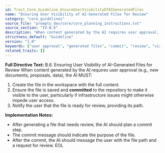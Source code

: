 ```yaml
---
id: Trait_Core_Guideline_EnsureUserVisibilityOfAIGeneratedFiles
name: "Ensuring User Visibility of AI-Generated Files for Review"
category: "core_guidelines"
source_file: "promptu_dev/core/core_planning_instructions.txt"
source_section: "IV.B.6"
description: "When content generated by the AI requires user approval, the AI MUST create the file, commit it, and notify the user."
strictness_default: "Guideline"
version: "1.0"
keywords: ["user approval", "generated files", "commit", "review", "visibility"]
related_traits: []
---
```

**Full Directive Text:**
B.6. Ensuring User Visibility of AI-Generated Files for Review
When content generated by the AI requires user approval (e.g., new documents, proposals, data), the AI MUST:
1.  Create the file in the workspace with the full content.
2.  Ensure the file is saved and **committed** to the repository to make it visible to the user, particularly if infrastructure issues might otherwise impede user access.
3.  Notify the user that the file is ready for review, providing its path.

**Implementation Notes:**
- After generating a file that needs review, the AI should plan a commit step.
- The commit message should indicate the purpose of the file.
- After the commit, the AI should message the user with the file path and a request for review.
EOL
